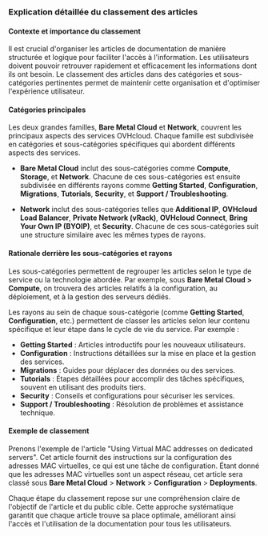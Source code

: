 ### Explication détaillée du classement des articles

#### Contexte et importance du classement
Il est crucial d'organiser les articles de documentation de manière structurée et logique pour faciliter l'accès à l'information. Les utilisateurs doivent pouvoir retrouver rapidement et efficacement les informations dont ils ont besoin. Le classement des articles dans des catégories et sous-catégories pertinentes permet de maintenir cette organisation et d'optimiser l'expérience utilisateur.

#### Catégories principales
Les deux grandes familles, **Bare Metal Cloud** et **Network**, couvrent les principaux aspects des services OVHcloud. Chaque famille est subdivisée en catégories et sous-catégories spécifiques qui abordent différents aspects des services.

- **Bare Metal Cloud** inclut des sous-catégories comme **Compute**, **Storage**, et **Network**. Chacune de ces sous-catégories est ensuite subdivisée en différents rayons comme **Getting Started**, **Configuration**, **Migrations**, **Tutorials**, **Security**, et **Support / Troubleshooting**.

- **Network** inclut des sous-catégories telles que **Additional IP**, **OVHcloud Load Balancer**, **Private Network (vRack)**, **OVHcloud Connect**, **Bring Your Own IP (BYOIP)**, et **Security**. Chacune de ces sous-catégories suit une structure similaire avec les mêmes types de rayons.

#### Rationale derrière les sous-catégories et rayons
Les sous-catégories permettent de regrouper les articles selon le type de service ou la technologie abordée. Par exemple, sous **Bare Metal Cloud > Compute**, on trouvera des articles relatifs à la configuration, au déploiement, et à la gestion des serveurs dédiés.

Les rayons au sein de chaque sous-catégorie (comme **Getting Started**, **Configuration**, etc.) permettent de classer les articles selon leur contenu spécifique et leur étape dans le cycle de vie du service. Par exemple :

- **Getting Started** : Articles introductifs pour les nouveaux utilisateurs.
- **Configuration** : Instructions détaillées sur la mise en place et la gestion des services.
- **Migrations** : Guides pour déplacer des données ou des services.
- **Tutorials** : Étapes détaillées pour accomplir des tâches spécifiques, souvent en utilisant des produits tiers.
- **Security** : Conseils et configurations pour sécuriser les services.
- **Support / Troubleshooting** : Résolution de problèmes et assistance technique.

#### Exemple de classement
Prenons l'exemple de l'article "Using Virtual MAC addresses on dedicated servers". Cet article fournit des instructions sur la configuration des adresses MAC virtuelles, ce qui est une tâche de configuration. Étant donné que les adresses MAC virtuelles sont un aspect réseau, cet article sera classé sous **Bare Metal Cloud** > **Network** > **Configuration** > **Deployments**.

Chaque étape du classement repose sur une compréhension claire de l'objectif de l'article et du public cible. Cette approche systématique garantit que chaque article trouve sa place optimale, améliorant ainsi l'accès et l'utilisation de la documentation pour tous les utilisateurs.

